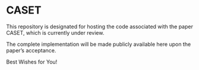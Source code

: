 # CASET
This repository is designated for hosting the code associated with the paper CASET, which is currently under review. 

The complete implementation will be made publicly available here upon the paper’s acceptance.

Best Wishes for You!
